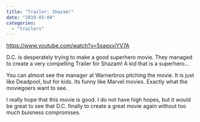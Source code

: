 ```yaml
---
title: "Trailer: Shazam!"
date: "2019-03-04"
categories: 
  - "trailers"
---
```


https://www.youtube.com/watch?v=5sagxviYV7A

D.C. is desperately trying to make a good superhero movie. They managed to create a very compelling Trailer for Shazam! A kid that is a superhero...

You can almost see the manager at Warnerbros pitching the movie. It is just like Deadpool, but for kids. Its funny like Marvel movies. Exactly what the moviegoers want to see.

I really hope that this movie is good. I do not have high hopes, but it would be great to see that D.C. finally to create a great movie again without too much buisness compromises.
